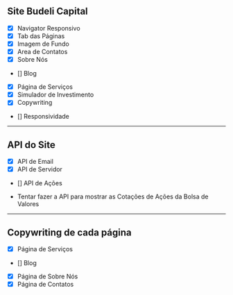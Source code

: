 ## Site Budeli Capital

- [x] Navigator Responsivo
- [x] Tab das Páginas
- [x] Imagem de Fundo
- [x] Area de Contatos
- [x] Sobre Nós
- [] Blog
- [x] Página de Serviços
- [x] Simulador de Investimento
- [x] Copywriting
- [] Responsividade 

--------------------------------------------------------------------------------

## API do Site 

- [x] API de Email
- [x] API de Servidor
- [] API de Ações
* Tentar fazer a API para mostrar as Cotações de Ações da Bolsa de Valores

---------------------------------------------------------------------------------

## Copywriting de cada página

- [x] Página de Serviços 
- [] Blog
- [x] Página de Sobre Nós
- [x] Página de Contatos